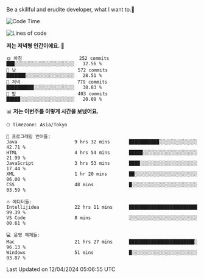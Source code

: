 Be a skillful and erudite developer, what I want to.👶

<!--START_SECTION:waka-->
![Code Time](http://img.shields.io/badge/Code%20Time-687%20hrs%205%20mins-blue)

![Lines of code](https://img.shields.io/badge/%EC%A0%80%EB%8A%94%20%EC%97%AC%ED%83%9C%EA%B9%8C%EC%A7%80%20-1.2%20million%20%EC%A4%84%EC%9D%98%20%EC%BD%94%EB%93%9C%EB%A5%BC%20%EC%9E%91%EC%84%B1%ED%96%88%EC%96%B4%EC%9A%94.-blue)

**저는 저녁형 인간이에요. 🦉** 

```text
🌞 아침                     252 commits         ███░░░░░░░░░░░░░░░░░░░░░░   12.56 % 
🌆 낮　                     572 commits         ███████░░░░░░░░░░░░░░░░░░   28.51 % 
🌃 저녁                     779 commits         ██████████░░░░░░░░░░░░░░░   38.83 % 
🌙 밤　                     403 commits         █████░░░░░░░░░░░░░░░░░░░░   20.09 % 
```


📊 **저는 이번주를 이렇게 시간을 보냈어요.** 

```text
🕑︎ Timezone: Asia/Tokyo

💬 프로그래밍 언어들: 
Java                     9 hrs 32 mins       ███████████░░░░░░░░░░░░░░   42.71 % 
HTML                     4 hrs 54 mins       █████░░░░░░░░░░░░░░░░░░░░   21.99 % 
JavaScript               3 hrs 53 mins       ████░░░░░░░░░░░░░░░░░░░░░   17.44 % 
XML                      1 hr 20 mins        ██░░░░░░░░░░░░░░░░░░░░░░░   06.00 % 
CSS                      48 mins             █░░░░░░░░░░░░░░░░░░░░░░░░   03.59 % 

🔥 에디터들: 
Intellijidea             22 hrs 11 mins      █████████████████████████   99.39 % 
VS Code                  8 mins              ░░░░░░░░░░░░░░░░░░░░░░░░░   00.61 % 

💻 운영 체제들: 
Mac                      21 hrs 27 mins      ████████████████████████░   96.13 % 
Windows                  51 mins             █░░░░░░░░░░░░░░░░░░░░░░░░   03.87 % 
```


 Last Updated on 12/04/2024 05:06:55 UTC
<!--END_SECTION:waka-->
